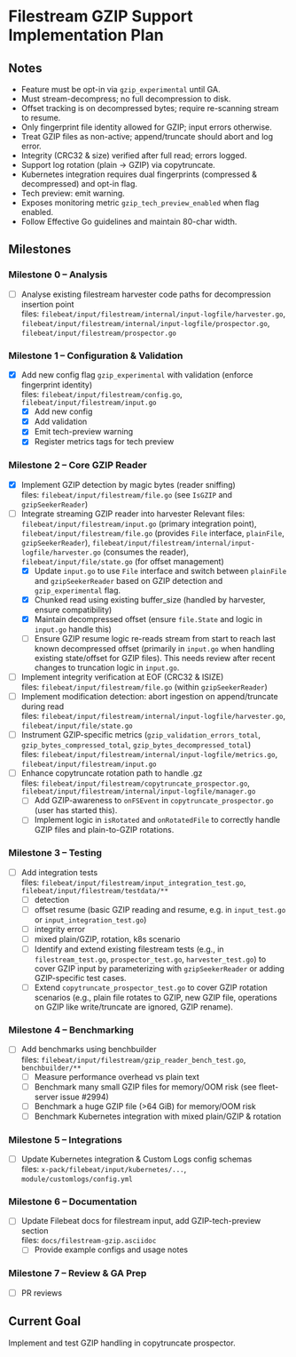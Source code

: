# Filestream GZIP Support Implementation Plan

## Notes
- Feature must be opt-in via `gzip_experimental` until GA.
- Must stream-decompress; no full decompression to disk.
- Offset tracking is on decompressed bytes; require re-scanning stream to resume.
- Only fingerprint file identity allowed for GZIP; input errors otherwise.
- Treat GZIP files as non-active; append/truncate should abort and log error.
- Integrity (CRC32 & size) verified after full read; errors logged.
- Support log rotation (plain -> GZIP) via copytruncate.
- Kubernetes integration requires dual fingerprints (compressed & decompressed) and opt-in flag.
- Tech preview: emit warning.
- Exposes monitoring metric `gzip_tech_preview_enabled` when flag enabled.
- Follow Effective Go guidelines and maintain 80-char width.

## Milestones

### Milestone 0 – Analysis
- [ ] Analyse existing filestream harvester code paths for decompression insertion point  
      files: `filebeat/input/filestream/internal/input-logfile/harvester.go`, 
      `filebeat/input/filestream/internal/input-logfile/prospector.go`, 
      `filebeat/input/filestream/prospector.go`

### Milestone 1 – Configuration & Validation
- [x] Add new config flag `gzip_experimental` with validation (enforce fingerprint identity)  
      files: `filebeat/input/filestream/config.go`,
      `filebeat/input/filestream/input.go`
  - [x] Add new config
  - [x] Add validation
  - [x] Emit tech-preview warning
  - [x] Register metrics tags for tech preview

### Milestone 2 – Core GZIP Reader
- [x] Implement GZIP detection by magic bytes (reader sniffing)  
      files: `filebeat/input/filestream/file.go` (see `IsGZIP` and `gzipSeekerReader`)
- [ ] Integrate streaming GZIP reader into harvester
      Relevant files: `filebeat/input/filestream/input.go` (primary integration point),
      `filebeat/input/filestream/file.go` (provides `File` interface, `plainFile`, `gzipSeekerReader`),
      `filebeat/input/filestream/internal/input-logfile/harvester.go` (consumes the reader),
      `filebeat/input/file/state.go` (for offset management)
  - [x] Update `input.go` to use `File` interface and switch between `plainFile` and `gzipSeekerReader` based on GZIP detection and `gzip_experimental` flag.
  - [x] Chunked read using existing buffer_size (handled by harvester, ensure compatibility)
  - [x] Maintain decompressed offset (ensure `file.State` and logic in `input.go` handle this)
  - [ ] Ensure GZIP resume logic re-reads stream from start to reach last known decompressed offset (primarily in `input.go` when handling existing state/offset for GZIP files). This needs review after recent changes to truncation logic in `input.go`.
- [ ] Implement integrity verification at EOF (CRC32 & ISIZE)  
      files: `filebeat/input/filestream/file.go` (within `gzipSeekerReader`)
- [ ] Implement modification detection: abort ingestion on append/truncate during read  
      files: `filebeat/input/filestream/internal/input-logfile/harvester.go`,
      `filebeat/input/file/state.go`
- [ ] Instrument GZIP-specific metrics (`gzip_validation_errors_total`, `gzip_bytes_compressed_total`, `gzip_bytes_decompressed_total`)  
      files: `filebeat/input/filestream/internal/input-logfile/metrics.go`,
      `filebeat/input/filestream/input.go`
- [ ] Enhance copytruncate rotation path to handle .gz  
      files: `filebeat/input/filestream/copytruncate_prospector.go`,
      `filebeat/input/filestream/internal/input-logfile/manager.go`
  - [ ] Add GZIP-awareness to `onFSEvent` in `copytruncate_prospector.go` (user has started this).
  - [ ] Implement logic in `isRotated` and `onRotatedFile` to correctly handle GZIP files and plain-to-GZIP rotations.

### Milestone 3 – Testing
- [ ] Add integration tests  
      files: `filebeat/input/filestream/input_integration_test.go`,
      `filebeat/input/filestream/testdata/**`
  - [ ] detection
  - [ ] offset resume (basic GZIP reading and resume, e.g. in `input_test.go` or `input_integration_test.go`)
  - [ ] integrity error
  - [ ] mixed plain/GZIP, rotation, k8s scenario
  - [ ] Identify and extend existing filestream tests (e.g., in `filestream_test.go`, `prospector_test.go`, `harvester_test.go`) to cover GZIP input by parameterizing with `gzipSeekerReader` or adding GZIP-specific test cases.
  - [ ] Extend `copytruncate_prospector_test.go` to cover GZIP rotation scenarios (e.g., plain file rotates to GZIP, new GZIP file, operations on GZIP like write/truncate are ignored, GZIP rename).

### Milestone 4 – Benchmarking
- [ ] Add benchmarks using benchbuilder  
      files: `filebeat/input/filestream/gzip_reader_bench_test.go`,
      `benchbuilder/**`
  - [ ] Measure performance overhead vs plain text
  - [ ] Benchmark many small GZIP files for memory/OOM risk (see fleet-server issue #2994)
  - [ ] Benchmark a huge GZIP file (>64 GiB) for memory/OOM risk
  - [ ] Benchmark Kubernetes integration with mixed plain/GZIP & rotation

### Milestone 5 – Integrations
- [ ] Update Kubernetes integration & Custom Logs config schemas  
      files: `x-pack/filebeat/input/kubernetes/...`,
      `module/customlogs/config.yml`

### Milestone 6 – Documentation
- [ ] Update Filebeat docs for filestream input, add GZIP-tech-preview section  
      files: `docs/filestream-gzip.asciidoc`
  - [ ] Provide example configs and usage notes

### Milestone 7 – Review & GA Prep
- [ ] PR reviews

## Current Goal
Implement and test GZIP handling in copytruncate prospector.